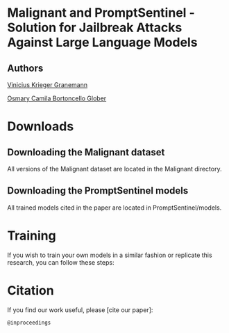 # Malignant and PromptSentinel - Solution for Jailbreak Attacks Against Large Language Models

## Authors

[Vinicius Krieger Granemann](https://github.com/Hermitao)

[Osmary Camila Bortoncello Glober](https://github.com/marycamila184)

# Downloads

## Downloading the Malignant dataset

All versions of the Malignant dataset are located in the Malignant directory.

## Downloading the PromptSentinel models

All trained models cited in the paper are located in PromptSentinel/models.

# Training

If you wish to train your own models in a similar fashion or replicate this research, you can follow these steps:

# Citation

If you find our work useful, please [cite our paper]: 

```
@inproceedings
```